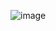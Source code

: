 ![image](https://user-images.githubusercontent.com/99793450/206558868-c53f1509-4954-4e3d-aea0-97cc00a1a246.png)
